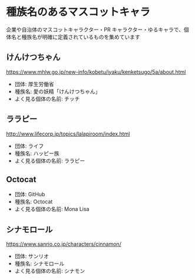 # 種族名のあるマスコットキャラ

企業や自治体のマスコットキャラクター・PR キャラクター・ゆるキャラで、個体名と種族名が明確に定義されているものを集めています

## けんけつちゃん

<https://www.mhlw.go.jp/new-info/kobetu/iyaku/kenketsugo/5a/about.html>

- 団体: 厚生労働省
- 種族名: 愛の妖精「けんけつちゃん」
- よく見る個体の名前: チッチ

## ララピー

<http://www.lifecorp.jp/topics/lalapiroom/index.html>

- 団体: ライフ
- 種族名: ハッピー族
- よく見る個体の名前: ララピー


## Octocat

- 団体: GitHub
- 種族名: Octocat
- よく見る個体の名前: Mona Lisa


## シナモロール

<https://www.sanrio.co.jp/characters/cinnamon/>

- 団体: サンリオ
- 種族名: シナモロール
- よく見る個体の名前: シナモン
